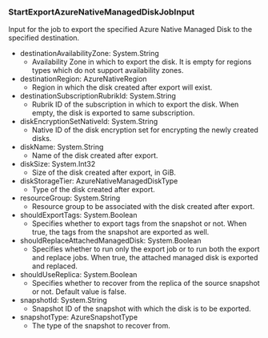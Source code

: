 ### StartExportAzureNativeManagedDiskJobInput
Input for the job to export the specified Azure Native Managed Disk to the specified destination.

- destinationAvailabilityZone: System.String
  - Availability Zone in which to export the disk. It is empty for regions types which do not support availability zones.
- destinationRegion: AzureNativeRegion
  - Region in which the disk created after export will exist.
- destinationSubscriptionRubrikId: System.String
  - Rubrik ID of the subscription in which to export the disk. When empty, the disk is exported to same subscription.
- diskEncryptionSetNativeId: System.String
  - Native ID of the disk encryption set for encrypting the newly created disks.
- diskName: System.String
  - Name of the disk created after export.
- diskSize: System.Int32
  - Size of the disk created after export, in GiB.
- diskStorageTier: AzureNativeManagedDiskType
  - Type of the disk created after export.
- resourceGroup: System.String
  - Resource group to be associated with the disk created after export.
- shouldExportTags: System.Boolean
  - Specifies whether to export tags from the snapshot or not. When true, the tags from the snapshot are exported as well.
- shouldReplaceAttachedManagedDisk: System.Boolean
  - Specifies whether to run only the export job or to run both the export and replace jobs. When true, the attached managed disk is exported and replaced.
- shouldUseReplica: System.Boolean
  - Specifies whether to recover from the replica of the source snapshot or not. Default value is false.
- snapshotId: System.String
  - Snapshot ID of the snapshot with which the disk is to be exported.
- snapshotType: AzureSnapshotType
  - The type of the snapshot to recover from.
